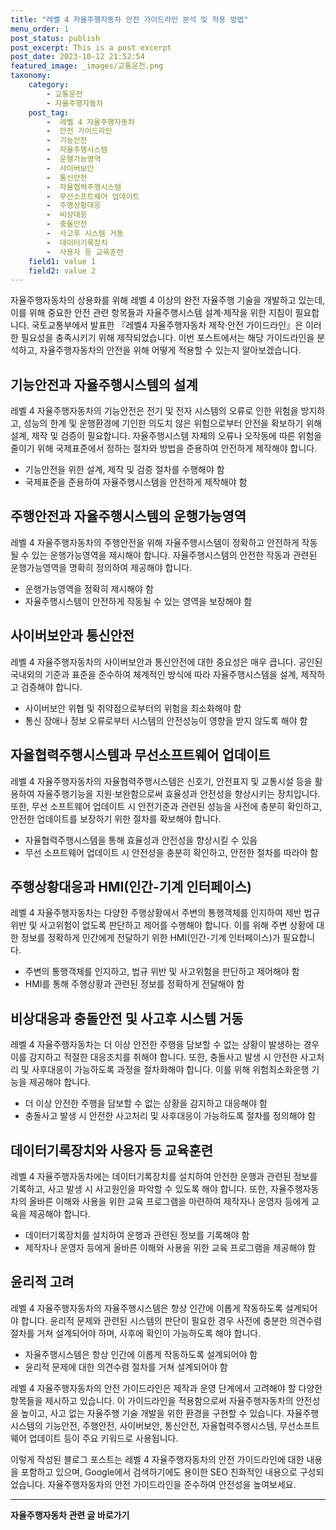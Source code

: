 ```yaml
---
title: "레벨 4 자율주행자동차 안전 가이드라인 분석 및 적용 방법"
menu_order: 1
post_status: publish
post_excerpt: This is a post excerpt
post_date: 2023-10-12 21:52:54
featured_image: _images/교통운전.png
taxonomy:
    category:
        - 교통운전
        - 자율주행자동차
    post_tag:
        -  레벨 4 자율주행자동차
        -  안전 가이드라인
        -  기능안전
        -  자율주행시스템
        -  운행가능영역
        -  사이버보안
        -  통신안전
        -  자율협력주행시스템
        -  무선소프트웨어 업데이트
        -  주행상황대응
        -  비상대응
        -  충돌안전
        -  사고후 시스템 거동
        -  데이터기록장치
        -  사용자 등 교육훈련
    field1: value 1
    field2: value 2
---
```



자율주행자동차의 상용화를 위해 레벨 4 이상의 완전 자율주행 기술을 개발하고 있는데, 이를 위해 중요한 안전 관련 항목들과 자율주행시스템 설계·제작을 위한 지침이 필요합니다. 국토교통부에서 발표한 『레벨4 자율주행자동차 제작·안전 가이드라인』은 이러한 필요성을 충족시키기 위해 제작되었습니다. 이번 포스트에서는 해당 가이드라인을 분석하고, 자율주행자동차의 안전을 위해 어떻게 적용할 수 있는지 알아보겠습니다.

## 기능안전과 자율주행시스템의 설계

레벨 4 자율주행자동차의 기능안전은 전기 및 전자 시스템의 오류로 인한 위험을 방지하고, 성능의 한계 및 운행환경에 기인한 의도치 않은 위험으로부터 안전을 확보하기 위해 설계, 제작 및 검증이 필요합니다. 자율주행시스템 자체의 오류나 오작동에 따른 위험을 줄이기 위해 국제표준에서 정하는 절차와 방법을 준용하여 안전하게 제작해야 합니다.

- 기능안전을 위한 설계, 제작 및 검증 절차를 수행해야 함
- 국제표준을 준용하여 자율주행시스템을 안전하게 제작해야 함

## 주행안전과 자율주행시스템의 운행가능영역

레벨 4 자율주행자동차의 주행안전을 위해 자율주행시스템이 정확하고 안전하게 작동될 수 있는 운행가능영역을 제시해야 합니다. 자율주행시스템의 안전한 작동과 관련된 운행가능영역을 명확히 정의하여 제공해야 합니다.

- 운행가능영역을 정확히 제시해야 함
- 자율주행시스템이 안전하게 작동될 수 있는 영역을 보장해야 함

## 사이버보안과 통신안전

레벨 4 자율주행자동차의 사이버보안과 통신안전에 대한 중요성은 매우 큽니다. 공인된 국내외의 기준과 표준을 준수하여 체계적인 방식에 따라 자율주행시스템을 설계, 제작하고 검증해야 합니다.

- 사이버보안 위협 및 취약점으로부터의 위험을 최소화해야 함
- 통신 장애나 정보 오류로부터 시스템의 안전성능이 영향을 받지 않도록 해야 함

## 자율협력주행시스템과 무선소프트웨어 업데이트

레벨 4 자율주행자동차의 자율협력주행시스템은 신호기, 안전표지 및 교통시설 등을 활용하여 자율주행기능을 지원·보완함으로써 효율성과 안전성을 향상시키는 장치입니다. 또한, 무선 소프트웨어 업데이트 시 안전기준과 관련된 성능을 사전에 충분히 확인하고, 안전한 업데이트를 보장하기 위한 절차를 확보해야 합니다.

- 자율협력주행시스템을 통해 효율성과 안전성을 향상시킬 수 있음
- 무선 소프트웨어 업데이트 시 안전성을 충분히 확인하고, 안전한 절차를 따라야 함

## 주행상황대응과 HMI(인간-기계 인터페이스)

레벨 4 자율주행자동차는 다양한 주행상황에서 주변의 통행객체를 인지하여 제반 법규 위반 및 사고위험이 없도록 판단하고 제어를 수행해야 합니다. 이를 위해 주변 상황에 대한 정보를 정확하게 인간에게 전달하기 위한 HMI(인간-기계 인터페이스)가 필요합니다.

- 주변의 통행객체를 인지하고, 법규 위반 및 사고위험을 판단하고 제어해야 함
- HMI를 통해 주행상황과 관련된 정보를 정확하게 전달해야 함

## 비상대응과 충돌안전 및 사고후 시스템 거동

레벨 4 자율주행자동차는 더 이상 안전한 주행을 담보할 수 없는 상황이 발생하는 경우 이를 감지하고 적절한 대응조치를 취해야 합니다. 또한, 충돌사고 발생 시 안전한 사고처리 및 사후대응이 가능하도록 과정을 절차화해야 합니다. 이를 위해 위험최소화운행 기능을 제공해야 합니다.

- 더 이상 안전한 주행을 담보할 수 없는 상황을 감지하고 대응해야 함
- 충돌사고 발생 시 안전한 사고처리 및 사후대응이 가능하도록 절차를 정의해야 함

## 데이터기록장치와 사용자 등 교육훈련

레벨 4 자율주행자동차에는 데이터기록장치를 설치하여 안전한 운행과 관련된 정보를 기록하고, 사고 발생 시 사고원인을 파악할 수 있도록 해야 합니다. 또한, 자율주행자동차의 올바른 이해와 사용을 위한 교육 프로그램을 마련하여 제작자나 운영자 등에게 교육을 제공해야 합니다.

- 데이터기록장치를 설치하여 운행과 관련된 정보를 기록해야 함
- 제작자나 운영자 등에게 올바른 이해와 사용을 위한 교육 프로그램을 제공해야 함

## 윤리적 고려

레벨 4 자율주행자동차의 자율주행시스템은 항상 인간에 이롭게 작동하도록 설계되어야 합니다. 윤리적 문제와 관련된 시스템의 판단이 필요한 경우 사전에 충분한 의견수렴 절차를 거쳐 설계되어야 하며, 사후에 확인이 가능하도록 해야 합니다.

- 자율주행시스템은 항상 인간에 이롭게 작동하도록 설계되어야 함
- 윤리적 문제에 대한 의견수렴 절차를 거쳐 설계되어야 함

레벨 4 자율주행자동차의 안전 가이드라인은 제작과 운영 단계에서 고려해야 할 다양한 항목들을 제시하고 있습니다. 이 가이드라인을 적용함으로써 자율주행자동차의 안전성을 높이고, 사고 없는 자율주행 기술 개발을 위한 환경을 구현할 수 있습니다. 자율주행시스템의 기능안전, 주행안전, 사이버보안, 통신안전, 자율협력주행시스템, 무선소프트웨어 업데이트 등이 주요 키워드로 사용됩니다.

이렇게 작성된 블로그 포스트는 레벨 4 자율주행자동차의 안전 가이드라인에 대한 내용을 포함하고 있으며, Google에서 검색하기에도 용이한 SEO 친화적인 내용으로 구성되었습니다. 자율주행자동차의 안전 가이드라인을 준수하여 안전성을 높여보세요.




<!-- wp:separator -->
<hr class="wp-block-separator has-alpha-channel-opacity"/>
<!-- /wp:separator -->

<!-- wp:group {"backgroundColor":"base","layout":{"type":"constrained"}} -->
<div class="wp-block-group has-base-background-color has-background"><!-- wp:paragraph {"align":"center","fontSize":"large"} -->
<p class="has-text-align-center has-large-font-size"><strong>자율주행자동차 관련 글 바로가기</strong></p>
<!-- /wp:paragraph -->


<!-- wp:latest-posts
{"categories":[{"id":2136,"count":19,"description":"","link":"https://uknowlaw.com/category/%ec%9e%90%ec%9c%a8%ec%a3%bc%ed%96%89%ec%9e%90%eb%8f%99%ec%b0%a8/","name":"자율주행자동차","slug":"자율주행자동차","taxonomy":"category","parent":0,"meta":[],"_links":{"self":[{"href":"https://uknowlaw.com/wp-json/wp/v2/categories/2136"}],"collection":[{"href":"https://uknowlaw.com/wp-json/wp/v2/categories"}],"about":[{"href":"https://uknowlaw.com/wp-json/wp/v2/taxonomies/category"}],"wp:post_type":[{"href":"https://uknowlaw.com/wp-json/wp/v2/posts?categories=2136"}],"curies":[{"name":"wp","href":"https://api.w.org/{rel}","templated":true}]}}],"postsToShow":100,"excerptLength":28,"postLayout":"grid","columns":2,"featuredImageAlign":"left","featuredImageSizeSlug":"large","fontSize":"medium"} /--></div>
<!-- /wp:group -->